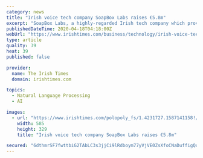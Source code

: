 ```yaml
---
category: news
title: "Irish voice tech company SoapBox Labs raises €5.8m"
excerpt: "SoapBox Labs, a highly-regarded Irish tech company which provides speech-recognition technology for children, has raised €5.8 million to bring total investment secured to date to €10.2 million. The company intends to use the money to significantly scale the company after spending many years developing its ground-breaking technology."
publishedDateTime: 2020-04-18T04:18:00Z
webUrl: "https://www.irishtimes.com/business/technology/irish-voice-tech-company-soapbox-labs-raises-5-8m-1.4231728"
type: article
quality: 39
heat: 39
published: false

provider:
  name: The Irish Times
  domain: irishtimes.com

topics:
  - Natural Language Processing
  - AI

images:
  - url: "https://www.irishtimes.com/polopoly_fs/1.4231727.1587141158!/image/image.jpg"
    width: 585
    height: 329
    title: "Irish voice tech company SoapBox Labs raises €5.8m"

secured: "6dthmrSF7fwttbiG2TAbLC3s3jjCi9lRdboym77yVjVE0ZsXfoCNaDuffigQoMcRhIB35IZOMrXDiQUqC6AfA09VMY0z9P0PCqAu/bCL8J6S4gDTH9fzWb0RwjmyKPeT6SRU00ftzOMqh8YO1knCc0dnpnn8D4hXkkfdWsF/+xNmnFcytCbpUN0nxr+zfN9hf3zdbEgBDchbRczG0CgsCZTid4is9bzIGncQQ3D+22t3IIFMZ4uSv7miP5S00O6KweU9bkxjTgh+fGjJ0qdMV5SJ1H9Ac2bvRnkZOZSFOYrH2sYK9hN6603bVmnyeDcx;Z4YZm5epyCcQjaemAq6iBA=="
---
```


